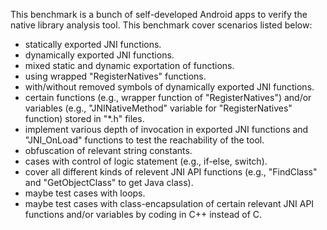 This benchmark is a bunch of self-developed Android apps to verify the native
library analysis tool.
This benchmark cover scenarios listed below:
+ statically exported JNI functions.
+ dynamically exported JNI functions.
+ mixed static and dynamic exportation of functions.
+ using wrapped "RegisterNatives" functions.
+ with/without removed symbols of dynamically exported JNI functions.
+ certain functions (e.g., wrapper function of "RegisterNatives") and/or variables (e.g., "JNINativeMethod" variable for "RegisterNatives" function) stored in "*.h" files.
+ implement various depth of invocation in exported JNI functions and "JNI_OnLoad" functions to test the reachability of the tool.
+ obfuscation of relevant string constants.
+ cases with control of logic statement (e.g., if-else, switch).
+ cover all different kinds of relevent JNI API functions (e.g., "FindClass" and "GetObjectClass" to get Java class).
+ maybe test cases with loops.
+ maybe test cases with class-encapsulation of certain relevant JNI API functions and/or variables by coding in C++ instead of C.
